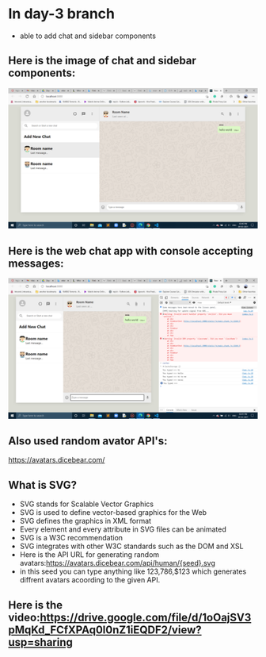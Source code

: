 # In day-3 branch

- able to add chat and sidebar components

## Here is the image of chat and sidebar components:

![](Images-3/chat&sidebar.png)

## Here is the web chat app with console accepting messages:

![](Images-3/console@inspect.png)

## Also used random avator API's:

https://avatars.dicebear.com/

## What is SVG?
- SVG stands for Scalable Vector Graphics
- SVG is used to define vector-based graphics for the Web
- SVG defines the graphics in XML format
- Every element and every attribute in SVG files can be animated
- SVG is a W3C recommendation
- SVG integrates with other W3C standards such as the DOM and XSL
- Here is the API URL for generating random avatars:https://avatars.dicebear.com/api/human/{seed}.svg
- in this seed you can type anything like 123,786,$123 which generates diffrent avatars acoording to the given API.

## Here is the video:https://drive.google.com/file/d/1oOajSV3pMqKd_FCfXPAq0l0nZ1iEQDF2/view?usp=sharing
